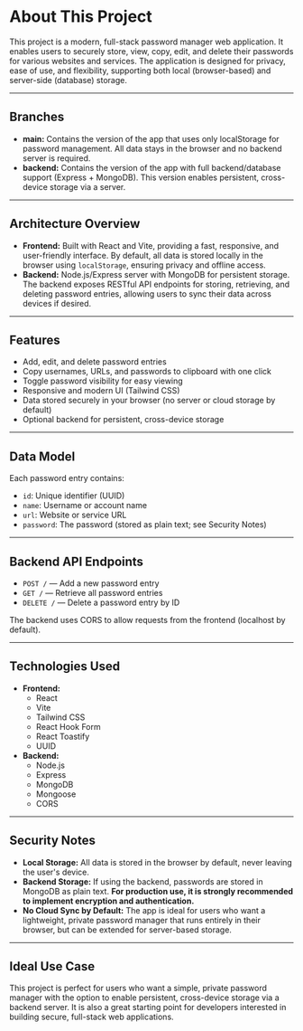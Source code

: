 # About This Project

This project is a modern, full-stack password manager web application. It enables users to securely store, view, copy, edit, and delete their passwords for various websites and services. The application is designed for privacy, ease of use, and flexibility, supporting both local (browser-based) and server-side (database) storage.

---

## Branches
- **main:** Contains the version of the app that uses only localStorage for password management. All data stays in the browser and no backend server is required.
- **backend:** Contains the version of the app with full backend/database support (Express + MongoDB). This version enables persistent, cross-device storage via a server.

---

## Architecture Overview

- **Frontend:** Built with React and Vite, providing a fast, responsive, and user-friendly interface. By default, all data is stored locally in the browser using `localStorage`, ensuring privacy and offline access.
- **Backend:** Node.js/Express server with MongoDB for persistent storage. The backend exposes RESTful API endpoints for storing, retrieving, and deleting password entries, allowing users to sync their data across devices if desired.

---

## Features
- Add, edit, and delete password entries
- Copy usernames, URLs, and passwords to clipboard with one click
- Toggle password visibility for easy viewing
- Responsive and modern UI (Tailwind CSS)
- Data stored securely in your browser (no server or cloud storage by default)
- Optional backend for persistent, cross-device storage

---

## Data Model
Each password entry contains:
- `id`: Unique identifier (UUID)
- `name`: Username or account name
- `url`: Website or service URL
- `password`: The password (stored as plain text; see Security Notes)

---

## Backend API Endpoints
- `POST /` — Add a new password entry
- `GET /` — Retrieve all password entries
- `DELETE /` — Delete a password entry by ID

The backend uses CORS to allow requests from the frontend (localhost by default).

---

## Technologies Used
- **Frontend:**
  - React
  - Vite
  - Tailwind CSS
  - React Hook Form
  - React Toastify
  - UUID
- **Backend:**
  - Node.js
  - Express
  - MongoDB
  - Mongoose
  - CORS

---

## Security Notes
- **Local Storage:** All data is stored in the browser by default, never leaving the user's device.
- **Backend Storage:** If using the backend, passwords are stored in MongoDB as plain text. **For production use, it is strongly recommended to implement encryption and authentication.**
- **No Cloud Sync by Default:** The app is ideal for users who want a lightweight, private password manager that runs entirely in their browser, but can be extended for server-based storage.

---

## Ideal Use Case
This project is perfect for users who want a simple, private password manager with the option to enable persistent, cross-device storage via a backend server. It is also a great starting point for developers interested in building secure, full-stack web applications. 
